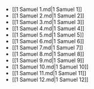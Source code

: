 - [[1 Samuel 1.md|1 Samuel 1]]
- [[1 Samuel 2.md|1 Samuel 2]]
- [[1 Samuel 3.md|1 Samuel 3]]
- [[1 Samuel 4.md|1 Samuel 4]]
- [[1 Samuel 5.md|1 Samuel 5]]
- [[1 Samuel 6.md|1 Samuel 6]]
- [[1 Samuel 7.md|1 Samuel 7]]
- [[1 Samuel 8.md|1 Samuel 8]]
- [[1 Samuel 9.md|1 Samuel 9]]
- [[1 Samuel 10.md|1 Samuel 10]]
- [[1 Samuel 11.md|1 Samuel 11]]
- [[1 Samuel 12.md|1 Samuel 12]]
